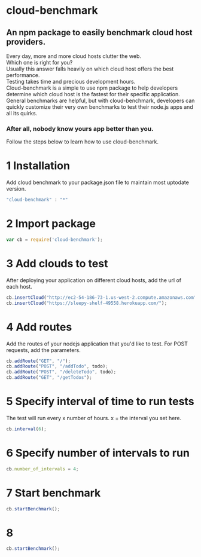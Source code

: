 # cloud-benchmark
## An npm package to easily benchmark cloud host providers.
Every day, more and more cloud hosts clutter the web.  
Which one is right for you?  
Usually this answer falls heavily on which cloud host offers the best performance.  
Testing takes time and precious development hours.  
Cloud-benchmark is a simple to use npm package to help developers determine which cloud
host is the fastest for their specific application.
General benchmarks are helpful, but with cloud-benchmark, developers can quickly
customize their very own benchmarks to test their node.js apps and all its quirks.

### After all, nobody know yours app better than you.

Follow the steps below to learn how to use cloud-benchmark.

# 1 Installation
Add cloud benchmark to your package.json file to maintain most uptodate version.
```javascript
"cloud-benchmark" : "*"
```

# 2 Import package
```javascript
var cb = require('cloud-benchmark');
```

# 3 Add clouds to test
After deploying your application on different cloud hosts, add the url of each host.
```javascript
cb.insertCloud("http://ec2-54-186-73-1.us-west-2.compute.amazonaws.com");
cb.insertCloud("https://sleepy-shelf-49558.herokuapp.com/");
```

# 4 Add routes
Add the routes of your nodejs application that you'd like to test.
For POST requests, add the parameters.
```javascript
cb.addRoute("GET", "/");
cb.addRoute("POST", "/addTodo", todo);
cb.addRoute("POST", "/deleteTodo", todo);
cb.addRoute("GET", "/getTodos");
```

# 5 Specify interval of time to run tests
The test will run every x number of hours.
x = the interval you set here.
```javascript
cb.interval(6);
```

# 6 Specify number of intervals to run
```javascript
cb.number_of_intervals = 4;
```

# 7 Start benchmark
```javascript
cb.startBenchmark();
```

# 8
```javascript
cb.startBenchmark();
```
